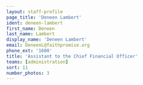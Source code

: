 ```yaml
---
layout: staff-profile
page_title: 'Deneen Lambert'
ident: deneen-lambert
first_name: Deneen
last_name: Lambert
display_name: 'Deneen Lambert'
email: DeneenL@faithpromise.org
phone_ext: '1600'
title: 'Assistant to the Chief Financial Officer'
teams: [administration]
sort: 11
number_photos: 3
---
```


